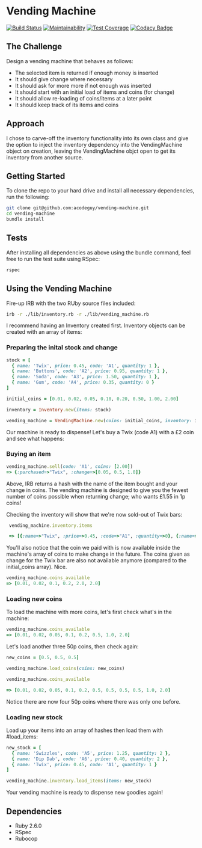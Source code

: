 # Vending Machine
[![Build Status](https://travis-ci.org/acodeguy/vending-machine.svg?branch=master)](https://travis-ci.org/acodeguy/vending-machine) [![Maintainability](https://api.codeclimate.com/v1/badges/7674244ea945e8484548/maintainability)](https://codeclimate.com/github/acodeguy/vending-machine/maintainability) [![Test Coverage](https://api.codeclimate.com/v1/badges/7674244ea945e8484548/test_coverage)](https://codeclimate.com/github/acodeguy/vending-machine/test_coverage) [![Codacy Badge](https://api.codacy.com/project/badge/Grade/0484f5786dc148fea521b7d5d7b1618a)](https://www.codacy.com/app/acodeguy/vending-machine?utm_source=github.com&amp;utm_medium=referral&amp;utm_content=acodeguy/vending-machine&amp;utm_campaign=Badge_Grade)

## The Challenge
Design a vending machine that behaves as follows:
*  The selected item is returned if enough money is inserted
*  It should give change where necessary
*  It should ask for more more if not enough was inserted
*  It should start with an initial load of items and coins (for change)
*  It should allow re-loading of coins/items at a later point
*  It should keep track of its items and coins

## Approach
I chose to carve-off the inventory functionality into its own class and give the option to inject the inventory dependency into the VendingMachine object on creation, leaving the VendingMachine objct open to get its inventory from another source.

## Getting Started
To clone the repo to your hard drive and install all necessary dependencies, run the following:

```bash
git clone git@github.com:acodeguy/vending-machine.git
cd vending-machine
bundle install
```

## Tests
After installing all dependencies as above using the bundle command, feel free to run the test suite using RSpec:
```bash
rspec
```

## Using the Vending Machine
Fire-up IRB with the two RUby source files included:

```bash
irb -r ./lib/inventory.rb -r ./lib/vending_machine.rb
```
I recommend having an Inventory created first. Inventory objects can be created with an array of items:

### Preparing the inital stock and change
```ruby
stock = [
  { name: 'Twix', price: 0.45, code: 'A1', quantity: 1 },
  { name: 'Buttons', code: 'A2', price: 0.95, quantity: 1 },
  { name: 'Soda', code: 'A3', price: 1.50, quantity: 1 },
  { name: 'Gum', code: 'A4', price: 0.35, quantity: 0 }
]

initial_coins = [0.01, 0.02, 0.05, 0.10, 0.20, 0.50, 1.00, 2.00]

inventory = Inventory.new(items: stock)

vending_machine = VendingMachine.new(coins: initial_coins, inventory: inventory)
```
Our machine is ready to dispense! Let's buy a Twix (code A1) with a £2 coin and see what happens:

### Buying an item
```ruby
vending_machine.sell(code: 'A1', coins: [2.00])
=> {:purchased=>"Twix", :change=>[0.05, 0.5, 1.0]}
```
Above, IRB returns a hash with the name of the item bought and your change in coins. The vending machine is designed to give you the fewest number of coins possible when returning change; who wants £1.55 in 1p coins!

Checking the inventory will show that we're now sold-out of Twix bars:
```ruby
 vending_machine.inventory.items

 => [{:name=>"Twix", :price=>0.45, :code=>"A1", :quantity=>0}, {:name=>"Buttons", :code=>"A2", :price=>0.95, :quantity=>1}, {:name=>"Soda", :code=>"A3", :price=>1.5, :quantity=>1}, {:name=>"Gum", :code=>"A4", :price=>0.35, :quantity=>0}] 
 ```
 You'll also notice that the coin we paid with is now available inside the machine's array of coins to make change in the future. The coins given as change for the Twix bar are also not available anymore (compared to the initial_coins array). Nice.
 ```ruby
 vending_machine.coins_available
 => [0.01, 0.02, 0.1, 0.2, 2.0, 2.0] 
 ```

 ### Loading new coins

 To load the machine with more coins, let's first check what's in the machine:
 ```ruby
 vending_machine.coins_available
=> [0.01, 0.02, 0.05, 0.1, 0.2, 0.5, 1.0, 2.0]
```
Let's load another three 50p coins, then check again:
```ruby
new_coins = [0.5, 0.5, 0.5]

vending_machine.load_coins(coins: new_coins)

vending_machine.coins_available

=> [0.01, 0.02, 0.05, 0.1, 0.2, 0.5, 0.5, 0.5, 0.5, 1.0, 2.0]
```
Notice there are now four 50p coins where there was only one before.

### Loading new stock
Load up your items into an array of hashes then load them with #load_items:
```ruby
new_stock = [
  { name: 'Swizzles', code: 'A5', price: 1.25, quantity: 2 },
  { name: 'Dip Dab', code: 'A6', price: 0.40, quantity: 2 },
  { name: 'Twix', price: 0.45, code: 'A1', quantity: 1 }
]

vending_machine.inventory.load_items(items: new_stock)
```
Your vending machine is ready to dispense new goodies again!

## Dependencies
*  Ruby 2.6.0
*  RSpec
*  Rubocop